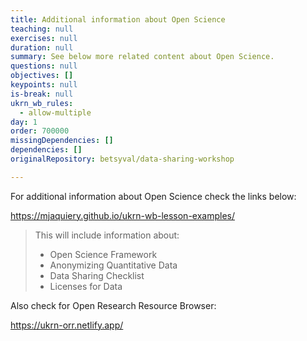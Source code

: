 ```yaml
---
title: Additional information about Open Science
teaching: null
exercises: null
duration: null
summary: See below more related content about Open Science.
questions: null
objectives: []
keypoints: null
is-break: null
ukrn_wb_rules:
  - allow-multiple
day: 1
order: 700000
missingDependencies: []
dependencies: []
originalRepository: betsyval/data-sharing-workshop

---
```

For additional information about Open Science check the links below:

https://mjaquiery.github.io/ukrn-wb-lesson-examples/

> This will include information about: 
> * Open Science Framework
> * Anonymizing Quantitative Data
> * Data Sharing Checklist
> * Licenses for Data

Also check for Open Research Resource Browser:

https://ukrn-orr.netlify.app/